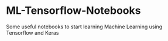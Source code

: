 # ML-Tensorflow-Notebooks
Some useful notebooks to start learning Machine Learning using Tensorflow and Keras 
